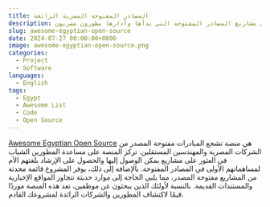 ```yaml
---
title: المصادر المفتوحة المصرية الرائعة
description: قائمة مختارة بأفضل مشاريع المصادر المفتوحة التي بدأها وأدارها مطورون مصريون 
slug: awesome-egyptian-open-source
date: 2024-07-27 00:00:00+0000
image: awesome-egyptian-open-source.png
categories:
  - Project
  - Software
languages:
  - English
tags:
  - Egypt
  - Awesome List
  - Code
  - Open Source
---
```


[Awesome Egyptian Open Source](https://github.com/mfouad/awesome-egypt-opensource) هي منصة تشجع المبادرات مفتوحة المصدر من الشركات المصرية والمهندسين المستقلين. تركز المنصة على مساعدة المطورين الشباب في العثور على مشاريع يمكن الوصول إليها والحصول على الإرشاد بلغتهم الأم لمساهماتهم الأولى في المصادر المفتوحة. بالإضافة إلى ذلك، يوفر المشروع قائمة محدثة من المشاريع مفتوحة المصدر، مما يلبي الحاجة إلى موارد حديثة تتجاوز المواقع الإخبارية والمستندات القديمة. بالنسبة لأولئك الذين يبحثون عن موظفين، تعد هذه المنصة موردًا قيمًا لاكتشاف المطورين والشركات الرائدة لمشروعك القادم.
